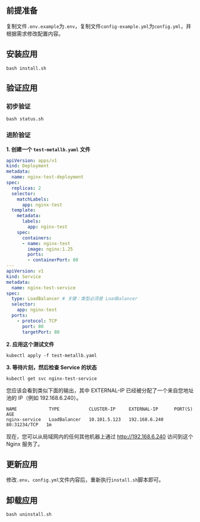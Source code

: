 前提准备
---

复制文件`.env.example`为`.env`，复制文件`config-example.yml`为`config.yml`，并根据需求修改配置内容。

安装应用
---

```shell
bash install.sh
```

验证应用
---

### 初步验证

```shell
bash status.sh
```
   
### 进阶验证

**1. 创建一个 `test-metallb.yaml` 文件**

```yaml
apiVersion: apps/v1
kind: Deployment
metadata:
  name: nginx-test-deployment
spec:
  replicas: 2
  selector:
    matchLabels:
      app: nginx-test
  template:
    metadata:
      labels:
        app: nginx-test
    spec:
      containers:
      - name: nginx-test
        image: nginx:1.25
        ports:
        - containerPort: 80
---
apiVersion: v1
kind: Service
metadata:
  name: nginx-test-service
spec:
  type: LoadBalancer # 关键：类型必须是 LoadBalancer
  selector:
    app: nginx-test
  ports:
    - protocol: TCP
      port: 80
      targetPort: 80
```

**2. 应用这个测试文件**

```shell
kubectl apply -f test-metallb.yaml
```

**3. 等待片刻，然后检查 Service 的状态**

```shell
kubectl get svc nginx-test-service
```

您应该会看到类似下面的输出，其中 EXTERNAL-IP 已经被分配了一个来自您地址池的 IP（例如 192.168.6.240）。
```shell
NAME            TYPE           CLUSTER-IP     EXTERNAL-IP      PORT(S)        AGE
nginx-service   LoadBalancer   10.101.5.123   192.168.6.240    80:31234/TCP   1m
```
现在，您可以从局域网内的任何其他机器上通过 http://192.168.6.240 访问到这个 Nginx 服务了。

更新应用
---

修改`.env`、`config.yml`文件内容后，重新执行`install.sh`脚本即可。

卸载应用
---

```shell
bash uninstall.sh
```
